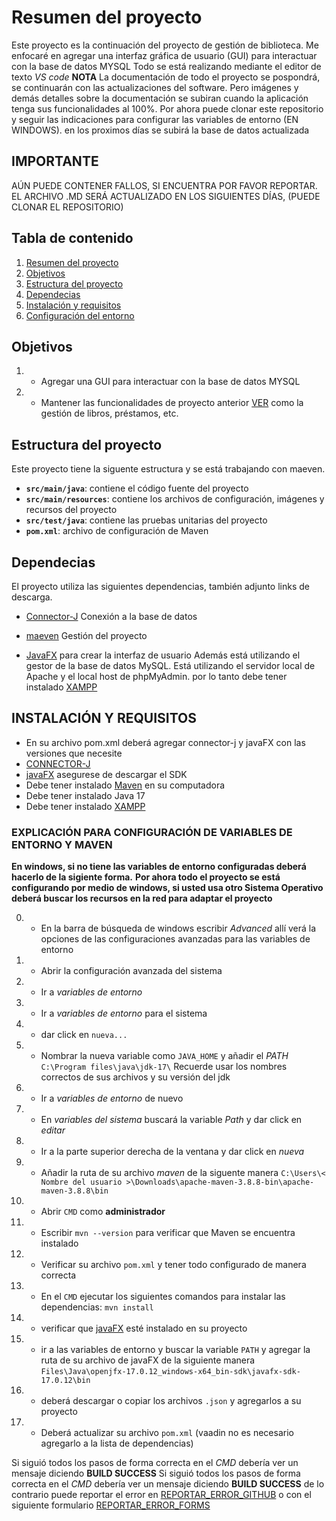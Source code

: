 # **Resumen del proyecto**

Este proyecto es la continuación del proyecto de gestión de biblioteca.
Me enfocaré en agregar una interfaz gráfica de usuario (GUI) para interactuar con la base de datos MYSQL
Todo se está realizando mediante el editor de texto *VS code*
**NOTA**
La documentación de todo el proyecto se pospondrá, se continuarán con las actualizaciones del software. Pero imágenes y demás detalles sobre la documentación se subiran cuando la aplicación tenga sus funcionalidades  al 100%. Por ahora puede clonar este repositorio y seguir las indicaciones para configurar las variables de entorno (EN WINDOWS). en los proximos días se subirá la base de datos actualizada

## IMPORTANTE

AÚN PUEDE CONTENER FALLOS, SI ENCUENTRA POR FAVOR REPORTAR.
EL ARCHIVO .MD SERÁ ACTUALIZADO EN LOS SIGUIENTES DÍAS, (PUEDE CLONAR EL REPOSITORIO)

## Tabla de contenido

1. [Resumen del proyecto](#resumen-del-proyecto)
2. [Objetivos](#objetivos)
3. [Estructura del proyecto](#estructura-del-proyecto)
4. [Dependecias](#dependecias)
5. [Instalación y requisitos](#instalación-y-requisitos)
6. [Configuración del entorno](#explicación-para-configuración-de-variables-de-entorno-y-maven)

## Objetivos

1. - Agregar una GUI para interactuar con la base de datos MYSQL
2. - Mantener las funcionalidades de proyecto anterior [VER](https://github.com/DanielRestrepoGaleano/BibliotecaJava) como la gestión de libros, préstamos, etc.

## Estructura del proyecto

Este proyecto tiene la siguente estructura y se está trabajando con maeven.

- **`src/main/java`**: contiene el código fuente del proyecto
- **`src/main/resources`**: contiene los archivos de configuración, imágenes y recursos del proyecto
- **`src/test/java`**: contiene las pruebas unitarias del proyecto
- **`pom.xml`**: archivo de configuración de Maven

## Dependecias

El proyecto utiliza las siguientes dependencias, también adjunto links de descarga.

- [Connector-J](https://central.sonatype.com/artifact/com.mysql/mysql-connector-j) Conexión a la base de datos

- [maeven](https://maven.apache.org/install.html) Gestión del proyecto
- [JavaFX](https://gluonhq.com/products/javafx/) para crear la interfaz de usuario
  Además está utilizando el gestor de la base de datos MySQL.
  Está utilizando el servidor local de Apache y el local host de phpMyAdmin.
  por lo tanto debe tener instalado [XAMPP](https://www.apachefriends.org/es/index.html)

## INSTALACIÓN Y REQUISITOS

- En su archivo pom.xml deberá agregar connector-j y javaFX con las versiones que necesite
- [CONNECTOR-J](https://central.sonatype.com/artifact/com.mysql/mysql-connector-j)
- [javaFX](https://gluonhq.com/products/javafx/) asegurese de descargar el SDK
- Debe tener instalado [Maven](https://maven.apache.org/download.cgi) en su computadora
- Debe tener instalado Java 17
- Debe tener instalado [XAMPP](https://www.apachefriends.org/es/index.html)

### EXPLICACIÓN PARA CONFIGURACIÓN DE VARIABLES DE ENTORNO Y MAVEN

**En windows, si no tiene las variables de entorno configuradas deberá hacerlo de la sigiente forma.**
**Por ahora todo el proyecto se está configurando por medio de windows, si usted usa otro Sistema Operativo deberá buscar los recursos en la red para adaptar el proyecto**

0. - En la barra de búsqueda de windows escribir *Advanced* allí verá la opciones de las configuraciones avanzadas para las variables de entorno
1. - Abrir la configuración avanzada del sistema
2. - Ir a *variables de entorno*
3. - Ir a *variables de entorno* para el sistema
4. - dar click en `nueva...`
5. - Nombrar la nueva variable como `JAVA_HOME` y añadir el *PATH* `C:\Program files\java\jdk-17\` Recuerde usar los nombres correctos de sus archivos y su versión del jdk
6. - Ir a *variables de entorno* de nuevo
7. - En *variables del sistema* buscará la variable *Path*  y dar click en *editar*
8. - Ir a la parte superior derecha de la ventana y dar click en *nueva*
9. - Añadir la ruta de su archivo *maven* de la siguente manera `C:\Users\< Nombre del usuario >\Downloads\apache-maven-3.8.8-bin\apache-maven-3.8.8\bin`
10. - Abrir `CMD` como **administrador**
11. - Escribir `mvn --version` para verificar que Maven se encuentra instalado
12. - Verificar su archivo `pom.xml` y tener todo configurado de manera correcta
13. - En el `CMD` ejecutar los siguientes comandos para instalar las dependencias: `mvn install`
14. - verificar que [javaFX](https://gluonhq.com/products/javafx/) esté instalado en su proyecto
15. - ir a las variables de entorno  y buscar la variable `PATH` y agregar la ruta de su archivo de javaFX de la siguiente manera `Files\Java\openjfx-17.0.12_windows-x64_bin-sdk\javafx-sdk-17.0.12\bin`
16. - deberá descargar o copiar los archivos `.json` y agregarlos a su proyecto
17. - Deberá actualizar su archivo `pom.xml` (vaadin no es necesario  agregarlo a la lista de dependencias)

Si siguió todos los pasos de forma correcta en el *CMD* debería ver un mensaje diciendo **BUILD SUCCESS**
Si siguió todos los pasos de forma correcta en el *CMD* debería ver un mensaje diciendo **BUILD SUCCESS**
de lo contrario puede reportar el error en [REPORTAR_ERROR_GITHUB](https://github.com/DanielRestrepoGaleano/LibraryManagementUX/issues) o con el siguiente formulario [REPORTAR_ERROR_FORMS](https://docs.google.com/forms/d/1OxRtiVPGTAUtvkKE_opcWedZ7b5dZMVU5F3T7YdZRw0)
